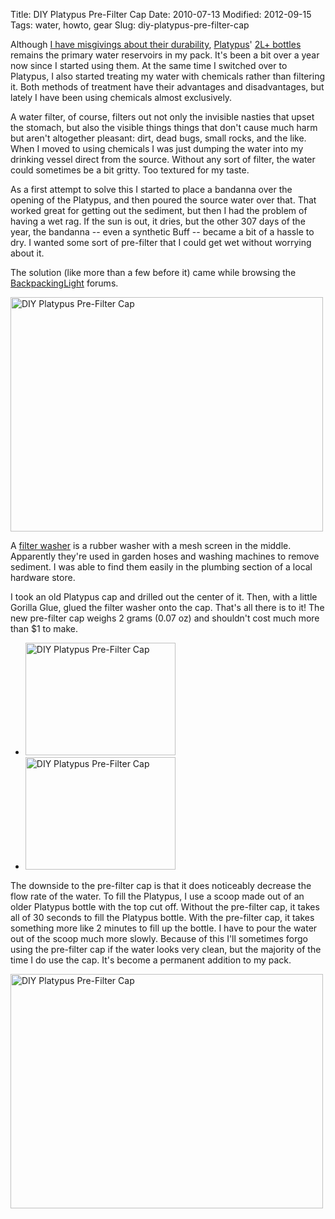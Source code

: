 Title: DIY Platypus Pre-Filter Cap
Date: 2010-07-13
Modified: 2012-09-15
Tags: water, howto, gear
Slug: diy-platypus-pre-filter-cap

Although <a href="http://pig-monkey.com/2010/04/25/hydration-musings/">I have misgivings about their durability</a>, <a href="http://www.cascadedesigns.com/platypus">Platypus</a>' <a href="http://www.cascadedesigns.com/platypus/handheld-hydration/platy-bottle/product">2L+ bottles</a> remains the primary water reservoirs in my pack. It's been a bit over a year now since I started using them. At the same time I switched over to Platypus, I also started treating my water with chemicals rather than filtering it. Both methods of treatment have their advantages and disadvantages, but lately I have been using chemicals almost exclusively.

A water filter, of course, filters out not only the invisible nasties that upset the stomach, but also the visible things things that don't cause much harm but aren't altogether pleasant: dirt, dead bugs, small rocks, and the like. When I moved to using chemicals I was just dumping the water into my drinking vessel direct from the source. Without any sort of filter, the water could sometimes be a bit gritty. Too textured for my taste.

As a first attempt to solve this I started to place a bandanna over the opening of the Platypus, and then poured the source water over that. That worked great for getting out the sediment, but then I had the problem of having a wet rag. If the sun is out, it dries, but the other 307 days of the year, the bandanna -- even a synthetic Buff -- became a bit of a hassle to dry. I wanted some sort of pre-filter that I could get wet without worrying about it.

The solution (like more than a few before it) came while browsing the <a href="http://www.backpackinglight.com">BackpackingLight</a> forums.

<a href="http://www.flickr.com/photos/pigmonkey/4790268567/" title="DIY Platypus Pre-Filter Cap by Pig Monkey, on Flickr"><img src="http://farm5.static.flickr.com/4136/4790268567_8a73e40bd3.jpg" width="500" height="375" alt="DIY Platypus Pre-Filter Cap" /></a>

A <a href="http://www.ron-vik.com/filters.aspx">filter washer</a> is a rubber washer with a mesh screen in the middle. Apparently they're used in garden hoses and washing machines to remove sediment. I was able to find them easily in the plumbing section of a local hardware store.

I took an old Platypus cap and drilled out the center of it. Then, with a little Gorilla Glue, glued the filter washer onto the cap. That's all there is to it! The new pre-filter cap weighs 2 grams (0.07 oz) and shouldn't cost much more than $1 to make.

<ul class="thumbs">
	<li><a href="http://www.flickr.com/photos/pigmonkey/4790264139/" title="DIY Platypus Pre-Filter Cap by Pig Monkey, on Flickr"><img src="http://farm5.static.flickr.com/4123/4790264139_4051511b46_m.jpg" width="240" height="180" alt="DIY Platypus Pre-Filter Cap" /></a></li>
	<li><a href="http://www.flickr.com/photos/pigmonkey/4790899198/" title="DIY Platypus Pre-Filter Cap by Pig Monkey, on Flickr"><img src="http://farm5.static.flickr.com/4120/4790899198_9c97a88aca_m.jpg" width="240" height="180" alt="DIY Platypus Pre-Filter Cap" /></a></li>
</ul>

The downside to the pre-filter cap is that it does noticeably decrease the flow rate of the water. To fill the Platypus, I use a scoop made out of an older Platypus bottle with the top cut off. Without the pre-filter cap, it takes all of 30 seconds to fill the Platypus bottle. With the pre-filter cap, it takes something more like 2 minutes to fill up the bottle. I have to pour the water out of the scoop much more slowly. Because of this I'll sometimes forgo using the pre-filter cap if the water looks very clean, but the majority of the time I do use the cap. It's become a permanent addition to my pack.

<a href="http://www.flickr.com/photos/pigmonkey/4790270607/" title="DIY Platypus Pre-Filter Cap by Pig Monkey, on Flickr"><img src="http://farm5.static.flickr.com/4135/4790270607_7428bf911f.jpg" width="500" height="375" alt="DIY Platypus Pre-Filter Cap" /></a>
